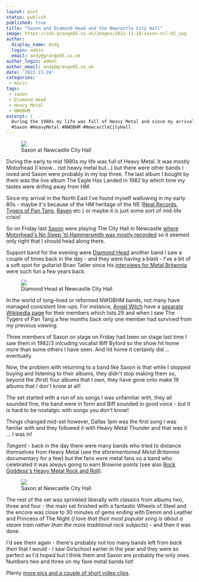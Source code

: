 ```yaml
---
layout: post
status: publish
published: true
title: "Saxon and Diamond Head and the Newcastle City Hall"
image: https://cdn.grange85.co.uk/images/2022-11-18-saxon-ncl-02.jpg
author:
  display_name: Andy
  login: admin
  email: andy@grange85.co.uk
author_login: admin
author_email: andy@grange85.co.uk
date: '2022-11-24'
categories:
 - music
tags:
 - saxon
 - Diamond Head
 - Heavy Metal
 - NWOBHM
excerpt: |
  During the 1980s my life was full of Heavy Metal and since my arrival in the North East I've found myself wallowing in that period. Maybe because of the HM heritage of the NE or maybe it's some sort of mid-life crisis! On Friday last Saxon were playing The City Hall in Newcastle so it seemed only right that I should head along there.
  #Saxon #HeavyMetal #NWOBHM #NewcastleCityHall
---
```

<figure class="aligncenter"><img src="https://cdn.grange85.co.uk/images/2022-11-18-saxon-ncl-01.jpg" class="img-responsive" /><figcaption>Saxon at Newcastle City Hall</figcaption></figure>

During the early to mid 1980s my life was full of Heavy Metal. It was mostly Motorhead (I know... not heavy metal but...) but there were other bands I loved and Saxon were probably in my top three. The last album I bought by them was the live album The Eagle Has Landed in 1982 by which time my tastes were drifing away from HM.

Since my arrival in the North East I've found myself wallowing in my early 80s - maybe it's because of the HM heritage of the NE ([Neat Records](https://en.wikipedia.org/wiki/Neat_Records), [Tygers of Pan Tang](https://en.wikipedia.org/wiki/Tygers_of_Pan_Tang), [Raven](https://en.wikipedia.org/wiki/Raven_(band)) etc.) or maybe it is just some sort of mid-life crisis!

So on Friday last [Saxon](https://en.wikipedia.org/wiki/Saxon_(band)) were playing The City Hall in Newcastle [where Motorhead's No Sleep 'til Hammersmith was mostly recorded](https://www.grange85.co.uk/living-by-the-water/2022/05/17/things-i-knew-2/) so it seemed only right that I should head along there.

Support band for the evening were [Diamond Head](https://en.wikipedia.org/wiki/Diamond_Head_(English_band)) another band I saw a couple of times back in the day - and they were having a blast - I've a bit of a soft spot for guitarist Brian Tatler since his [interviews for Metal Britannia](https://www.bbc.co.uk/programmes/p006mxw6) were such fun a few years back.

<figure class="aligncenter"><img src="https://cdn.grange85.co.uk/images/2022-11-18-diamond-head-ncl.jpg" class="img-responsive" /><figcaption>Diamond Head at Newcastle City Hall</figcaption></figure>

In the world of long-lived or reformed NWOBHM bands, not many have managed consistent line-ups. For instance, [Angel Witch](https://en.wikipedia.org/wiki/Angel_Witch) have a [separate Wikipedia page](https://en.wikipedia.org/wiki/List_of_Angel_Witch_members) for their members which lists 29 and when I saw The Tygers of Pan Tang a few months back only one member had survived from my previous viewing.

Three members of Saxon on stage on Friday had been on stage last time I saw them in 1982/3 inlcuding vocalist Biff Byford so the show hit home more than some others I have seen. And hit home it certainly did ... eventually.

Now, the problem with returning to a band like Saxon is that while I stopped buying and listening to their albums, they didn't stop making them so, beyond the (first) four albums that I own, they have gone onto make 19 albums that I don't know at all! 

The set started with a run of six songs I was unfamiliar with, they all sounded fine, the band were in form and Biff sounded in good voice - but it is hard to be nostalgic with songs you don't know!

Things changed mid-set however, Dallas 1pm was the first song I was familar with and they followed it with Heavy Metal Thunder and that was it ... I was in!

_Tangent_ - back in the day there were many bands who tried to distance themselves from Heavy Metal (see the aforementioned _Metal Britannia_ documentary for a few) but the fans _were_ metal fans so a band who celebrated it was always going to earn Brownie points (see also [Rock Goddess's Heavy Metal Rock and Roll](https://www.youtube.com/watch?v=jLwnoScjnQU)).

<figure class="aligncenter"><img src="https://cdn.grange85.co.uk/images/2022-11-18-saxon-ncl-02.jpg" class="img-responsive" /><figcaption>Saxon at Newcastle City Hall</figcaption></figure>

The rest of the set was sprinkled liberally with classics from albums two, three and four - the main set finished with a fantastic Wheels of Steel and the encore was close to 30 minutes of gems ending with Denim and Leather and Princess of The Night (_I love that their most popular song is about a steam train rather than the more traditional rock subjects_) - and then it was done.

I'd see them again - there's probably not too many bands left from _back then_ that I would - I saw Girlschool earlier in the year and they were as perfect as I'd hoped but I think them and Saxon are probably the only ones. Numbers two and three on my fave metal bands list!

Plenty [more pics and a couple of short video clips](https://photos.google.com/share/AF1QipPwbdD4c3sVinAftFwnSRWrb9radmctK-uR2IvgDmJf2DIZTfsSiO7soTf3Ig5NBQ?key=SlNLUG90WENIRG1HNWhhME5URHo5b1VVOUYwLUNB).
